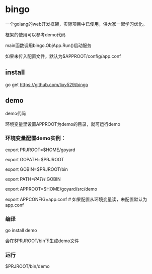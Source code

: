 bingo
======

一个golang的web开发框架，实际项目中已使用，供大家一起学习优化。

框架的使用可以参考demo代码

main函数调用bingo.ObjApp.Run()启动服务

如果未传入配置文件，默认为$APPROOT/config/app.conf


install
-------

go get https://github.com/lixy529/bingo

demo
------

demo代码

环境变量里设置APPROOT为demo的目录，就可运行demo

### 环境变量配置demo实例：

export PRJROOT=$HOME/goyard

export GOPATH=$PRJROOT

export GOBIN=$PRJROOT/bin

export PATH=$PATH:$GOBIN

export APPROOT=$HOME/goyard/src/demo

export APPCONFIG=app.conf # 如果配置从环境变量读，未配置默认为app.conf

### 编译

go install demo

会在$PRJROOT/bin下生成demo文件

### 运行

$PRJROOT/bin/demo
